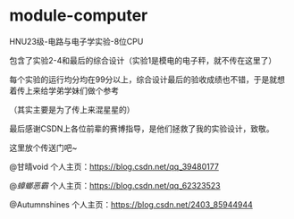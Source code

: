 # module-computer
HNU23级-电路与电子学实验-8位CPU

包含了实验2-4和最后的综合设计（实验1是模电的电子秤，就不传在这里了）

每个实验的运行均分均在99分以上，综合设计最后的验收成绩也不错，于是就想着传上来给学弟学妹们做个参考

（其实主要是为了传上来混星星的）

最后感谢CSDN上各位前辈的赛博指导，是他们拯救了我的实验设计，致敬。

这里放个传送门吧~

@甘晴void       个人主页：https://blog.csdn.net/qq_39480177

@_蟑螂恶霸_     个人主页：https://blog.csdn.net/qq_62323523

@Autumnshines  个人主页：https://blog.csdn.net/2403_85944944
